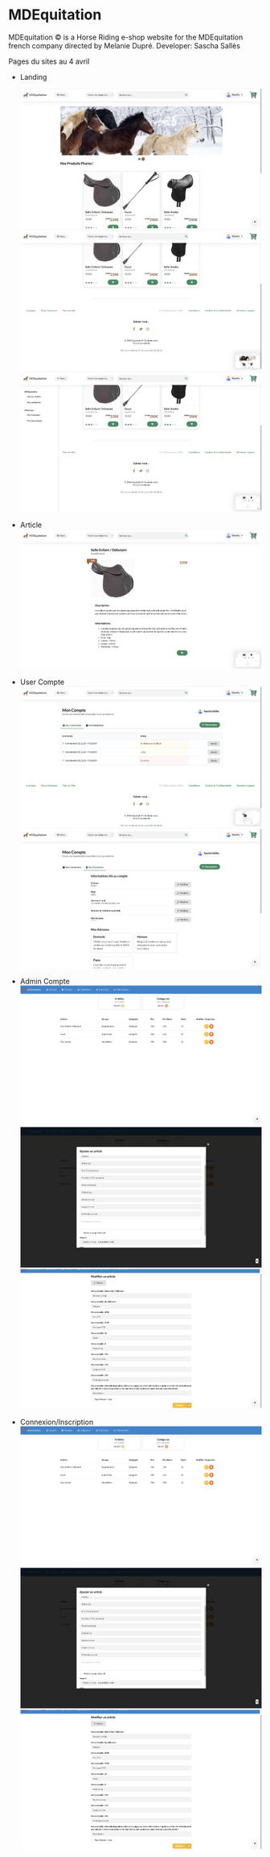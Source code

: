 # MDEquitation
MDEquitation © is a Horse Riding e-shop website for the MDEquitation french company directed by Melanie Dupré.   Developer: Sascha Sallès

Pages du sites au 4 avril

* Landing

  ![alt text](https://github.com/Sascha40/MDEquitation/blob/master/images/1.png)
  ![alt text](https://github.com/Sascha40/MDEquitation/blob/master/images/2.png)
  ![alt text](https://github.com/Sascha40/MDEquitation/blob/master/images/3.png)
  
* Article
 ![alt text](https://github.com/Sascha40/MDEquitation/blob/master/images/4.png)
 
 * User Compte
 ![alt text](https://github.com/Sascha40/MDEquitation/blob/master/images/5.png)
 ![alt text](https://github.com/Sascha40/MDEquitation/blob/master/images/6.png)
 
  * Admin Compte
 ![alt text](https://github.com/Sascha40/MDEquitation/blob/master/images/7.png)
 ![alt text](https://github.com/Sascha40/MDEquitation/blob/master/images/8.png)
 ![alt text](https://github.com/Sascha40/MDEquitation/blob/master/images/9.png)
 
  * Connexion/Inscription
 ![alt text](https://github.com/Sascha40/MDEquitation/blob/master/images/7.png)
 ![alt text](https://github.com/Sascha40/MDEquitation/blob/master/images/8.png)
 ![alt text](https://github.com/Sascha40/MDEquitation/blob/master/images/9.png)
